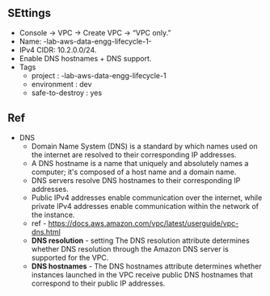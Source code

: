 ## SEttings
* Console → VPC → Create VPC → “VPC only.”
* Name: <your-name>-lab-aws-data-engg-lifecycle-1-<service>
* IPv4 CIDR: 10.2.0.0/24.
* Enable DNS hostnames + DNS support.
* Tags
    - project : <your-name>-lab-aws-data-engg-lifecycle-1
    - environment : dev
    - safe-to-destroy : yes


## Ref
- DNS
    - Domain Name System (DNS) is a standard by which names used on the internet are resolved to their corresponding IP addresses. 
    - A DNS hostname is a name that uniquely and absolutely names a computer; it's composed of a host name and a domain name. 
    - DNS servers resolve DNS hostnames to their corresponding IP addresses.
    - Public IPv4 addresses enable communication over the internet, while private IPv4 addresses enable communication within the network of the instance.
    - ref - https://docs.aws.amazon.com/vpc/latest/userguide/vpc-dns.html
    - **DNS resolution** - setting The DNS resolution attribute determines whether DNS resolution through the Amazon DNS server is supported for the VPC.
    - **DNS hostnames** - The DNS hostnames attribute determines whether instances launched in the VPC receive public DNS hostnames that correspond to their public IP addresses.



